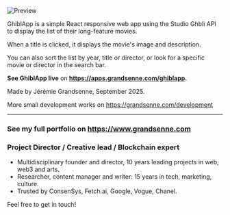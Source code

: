 


![Preview](https://apps.grandsenne.com/ghiblapp/assets/princesse-mononoke-CESeXHLj.webp)


GhiblApp is a simple React responsive web app using the Studio Ghbli API to display the list of their long-feature movies.

When a title is clicked, it displays the movie's image and description.

You can also sort the list by year, title or director, or look for a specific movie or director in the search bar. 


**See GhiblApp live** on **<a href='https://apps.grandsenne.com/ghiblapp/' target='_blank'>https://apps.grandsenne.com/ghiblapp</a>.**


Made by Jérémie Grandsenne, September 2025. 

More small development works on <a href='https://grandsenne.com/development/' target='_blank'>https://grandsenne.com/development</a>

---


### See my full portfolio on <a href='https://grandsenne.com' target='_blank' style='text-decoration:underline;'>https://www.grandsenne.com</a> 
### Project Director / Creative lead / Blockchain expert

- Multidisciplinary founder and director, 10 years leading projects in web, web3 and arts.
- Researcher, content manager and writer: 15 years in tech, marketing, culture.
- Trusted by ConsenSys, Fetch.ai, Google, Vogue, Chanel. 

Feel free to get in touch!